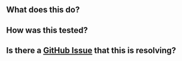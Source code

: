 ## What does this do?

## How was this tested?

## Is there a [GitHub Issue](https://github.com/ryceg/Eigengrau-s-Essential-Establishment-Generator/issues?q=is%3Aopen+is%3Aissue) that this is resolving?

